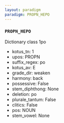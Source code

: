 ```yaml
---
layout: paradigm
paradigm: PROPN_HEPO
---
```

### ` PROPN_HEPO `

Dictionary class 1po
* kotus_tn: 1
* upos: PROPN
* suffix_regex: po
* kotus_av: E
* grade_dir: weaken
* harmony: back
* possessive: False
* stem_diphthong: None
* deletion: po
* plurale_tantum: False
* clitics: False
* pos: NOUN
* stem_vowel: None
